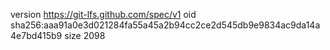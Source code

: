 version https://git-lfs.github.com/spec/v1
oid sha256:aaa91a0e3d021284fa55a45a2b94cc2ce2d545db9e9834ac9da14a4e7bd415b9
size 2098
